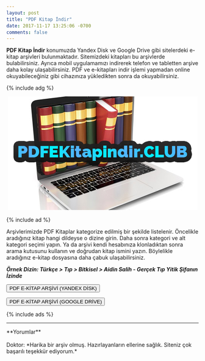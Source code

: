 ```yaml
---
layout: post
title: "PDF Kitap İndir"
date: 2017-11-17 13:25:06 -0700
comments: false
---
```


<p><strong>PDF Kitap İndir</strong> konumuzda Yandex Disk ve Google Drive gibi sitelerdeki e-kitap arşivleri bulunmaktadır. Sitemizdeki kitapları bu arşivlerde bulabilirsiniz. Ayrıca mobil uygulamamızı indirerek telefon ve tabletten arşive daha kolay ulaşabilirsiniz. PDF ve e-kitapları indir işlemi yapmadan online okuyabileceğiniz gibi cihazınıza yükledikten sonra da okuyabilirsiniz.</p>

{% include adg %}

<center><div style="width:100%;"><img src="/images/pdf-kitap-indir.jpg" alt="PDF Kitap İndir"/></div></center>

{% include ad %}

<p>Arşivlerimizde PDF Kitaplar kategorize edilmiş bir şekilde listelenir. Öncelikle aradığınız kitap hangi dildeyse o dizine girin. Daha sonra kategori ve alt kategori seçimi yapın. Ya da arşivi kendi hesabınıza klonladıktan sonra arama kutusunu kullanın ve doğrudan kitap ismini yazın. Böylelikle aradığınız e-kitap dosyasına daha çabuk ulaşabilirsiniz.</p>

***Örnek Dizin: Türkçe > Tıp > Bitkisel > Aidin Salih - Gerçek Tıp Yitik Şifanın İzinde***

<p><a href="#"><button type="submit" class="btn btn-warning">PDF E-KİTAP ARŞİVİ (YANDEX DİSK)</button></a></p>
<p><a href="#"><button type="submit" class="btn btn-primary">PDF E-KİTAP ARŞİVİ (GOOGLE DRİVE)</button></a></p>
{% include ads %}

<hr>
**Yorumlar**<br/><br/>
Doktor: *Harika bir arşiv olmuş. Hazırlayanların ellerine sağlık. Siteniz çok başarılı teşekkür ediyorum.*
